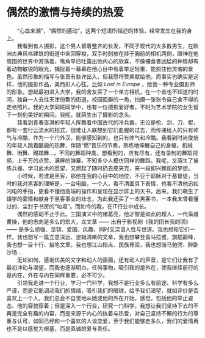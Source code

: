 # 偶然的激情与持续的热爱

&emsp;&emsp;“心血来潮”，“偶然的感动”，这两个短语所描述的体验，经常发生在我的身上。  
&emsp;&emsp;我看到有人摄影，这个男人留着整齐的长发，不同于现代的大多数男生，在欧洲古典风格建筑的街道中来回穿梭，双手时刻放在挂于胸前的相机两侧，眼神在他周围的世界中游荡着，嘴角早已吐露出他内心的欣喜，不像捕食者凶猛的神情却有着动物敏锐的眼光，捕捉着一幕幕在他心目中有着举足轻重、能抓住他灵魂的景色。虽然形象的描写与张晋有些许出入，但我愿将赞美献给他，而事实也确实是这样，他的摄影作品，美而扣人心弦，比如 *Lost in Europe* ，给我一种专业摄影师的形象。想起最初进入大学，我的舍友买了一个单方相机，在一个谁也不知道的时间，独自一人去往天津纷繁的街道，校园孤僻的一角，拍摄一张张令自己舍不得的定格照片。我的大学同班同学中，也有一位摄影爱好者，不时为艺术学院的女生留下一刻刻美好的瞬间。我呢，就萌生出了摄影的念头。  
&emsp;&emsp;我看到青春澎湃的年轻人挥舞着中国古代的冷兵器，无论是枪、剑、刀、棍，都有一套行云流水的招式，很难让人联想到它们血腥的过去，而传递给人的只有帅气与冷酷，作为一个门外汉，能够感知到的，也只有帅气和冷酷。我看到时尚俊俏的年轻人跳着酷毙的热舞，伴随“燃”音乐的节奏，熟练地伸展自己的身躯，机械舞、街舞、踢踏舞...，不同的舞蹈种类，想看到的，应有尽有，还有录制的舞蹈视频，上千万的点赞、满屏的弹幕，不知多少人模仿同样的舞蹈。我呢，又萌生了操练兵器、学习武术的愿望，又燃起了随时扔去皮夹克，来一段即兴舞蹈的梦想。  
&emsp;&emsp;小时候，若谁是黑客，那他在我的心目中的地位，不亚于耶稣对于基督徒，当时的我对黑客的理解是，一台电脑，一个人，看不清面具下表情，也看不清他迅如闪电的手指，更看不懂他高端的操作和呈现在显示屏上的天书。后来，我们萌生了辍学的豪情和献身于黑客事业的壮志，为此我还买了一本黑客书，一本我未曾看懂过的、尘封于书房的“垃圾”。而如今的我，在IT行业中成长。  
&emsp;&emsp;偶然的感动不止于此。三国演义中的诸葛亮，他才智是如此的超人，一代枭雄曹操，他的志向是多么的宏大，龙文章 —— 出自于影视剧《我的团长我的团》 —— 是多么顽强、坚韧、爱国、风趣，同时又深谙人性与世道。我也想和它们一样。我也想写一篇立意深远、逻辑清晰的文章，我也想攀登喜马拉雅，旗插巅峰，我也想一目十行、抬笔文章，我也想江山指点、民族脊梁，我也想骑马驰骋、醉卧沙场...  
&emsp;&emsp;无论如何，感谢优美的文字和动人的画面，还有动人的声音，是它们让我有了最初冲动与渴望，而我也逐渐明白，任何事物，吸引我的是外在，使我继续前行的是内在，外在与内在同样重要，必不可少。  
&emsp;&emsp;引领我走进一个行业，学习一门科学，我想不是行业多么有前途、科学有多么严谨，而是它能调动我们的情绪，吸引我们的眼球，给予我们渴望，就如评价是否喜欢上一个人，我们总会不自觉地从她或他的外在开始，感觉，包括他的举止姿态、他的容貌穿着；但是深入一个行业，研究一门科学，我想让我们坚持下去的不再是完全有趣的内容，而是来源于内心的执着与热爱，对自己坚持不懈的行为的尊重与认可，如同已经和一个喜欢的人谈恋爱，至于我们能够走多久，我们的爱情再也不是以感觉为根基，而是真诚的爱与责任。  

<!-- layout: post
title: "偶然的激情与持续的热爱"
date: 2021-01-23
excerpt: "外在与内在同样重要，必不可少。"
tags: [感悟]
comments: true -->